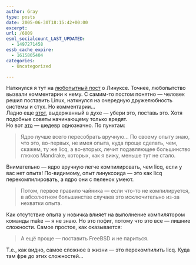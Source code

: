 ```yaml
---
author: Gray
type: posts
date: 2005-06-30T18:15:42+00:00
excerpt:
url: /6009
esml_socialcount_LAST_UPDATED:
  - 1497271458
essb_cache_expire:
  - 1615805404
categories:
  - Uncategorized

---
```








Наткнулся я тут на [любопытный пост][1] о Линуксе. Точнее, любопытство вызвали комментарии к нему. С самим-то постом понятно &#8212; человек решил поставить Linux, наткнулся на очередную дружелюбность системы и стух. Но комментарии&#8230;  
Ладно еще [этот][2], выдержанный в духе &#8212; убери это, поставь это. Хотя подобные советы начинающему только вредят.  
Но вот [это][3] &#8212; шедевр однозначно. По пунктам:

> Ядро лучше всего пересобрать вручную&#8230; По своему опыту знаю, что это, во-первых, не имея опыта, куда проще сделать, чем, скажем, ту же licq, а во-вторых, лечит подавляющее большинство глюков Mandrake, которых, как я вижу, меньше тут не стало.

Внимательно &#8212; ядро вручную легче компилировать, чем licq, если у вас нет опыта! По-видимому, опыт линуксоида &#8212; это как licq перекомпилировать, а ядро они с пеленок умеют.

> Потом, первое правило чайника &#8212; если что-то не компилируется, в абсолютном большинстве случаев это исключительно из-за нехватки опыта.

Как отсутствие опыта у новичка влияет на выполнение компилятором команды make &#8212; я не знаю. Но это пофиг, потому что это все &#8212; лишние сложности. Самое простое, как оказывается:

> А ещё проще &#8212; поставить FreeBSD и не париться. 

Т.е., как видно, самое сложное в жизни &#8212; это перекомпилить licq. Куда там фре до этих сложностей&#8230;

 [1]: http://www.livejournal.com/users/prof_nemuro/62678.html
 [2]: http://www.livejournal.com/users/prof_nemuro/62678.html?thread=502486#t502486
 [3]: http://www.livejournal.com/users/prof_nemuro/62678.html?thread=504278#t504278